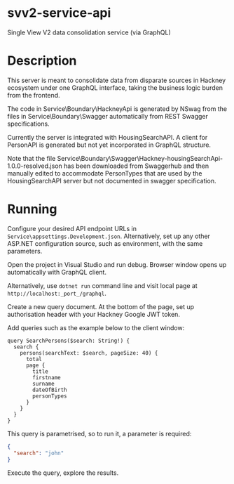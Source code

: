 # svv2-service-api
Single View V2 data consolidation service (via GraphQL)

# Description 

This server is meant to consolidate data from disparate sources in Hackney ecosystem under one GraphQL interface, taking the business logic burden from the frontend.

The code in Service\Boundary\HackneyApi is generated by NSwag from the files in Service\Boundary\Swagger automatically from REST Swagger specifications.

Currently the server is integrated with HousingSearchAPI. A client for PersonAPI is generated but not yet incorporated in GraphQL structure.

Note that the file Service\Boundary\Swagger\Hackney-housingSearchApi-1.0.0-resolved.json has been downloaded from Swaggerhub and then manually edited to accommodate
PersonTypes that are used by the HousingSearchAPI server but not documented in swagger specification.

# Running

Configure your desired API endpoint URLs in `Service\appsettings.Development.json`. Alternatively, set up any other ASP.NET configuration source, such as environment, with the same parameters.

Open the project in Visual Studio and run debug. Browser window opens up automatically with GraphQL client. 

Alternatively, use `dotnet run` command line and visit local page at `http://localhost:_port_/graphql`.

Create a new query document. At the bottom of the page, set up authorisation header with your Hackney Google JWT token.

Add queries such as the example below to the client window:

```
query SearchPersons($search: String!) {
  search {
    persons(searchText: $search, pageSize: 40) {
      total
      page {
        title
        firstname
        surname
        dateOfBirth
        personTypes
      }
    }
  }
}
```

This query is parametrised, so to run it, a parameter is required:
```json
{
  "search": "john"
}
```

Execute the query, explore the results.
